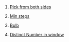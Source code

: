 1. [Pick from both sides](https://www.interviewbit.com/problems/pick-from-both-sides/)

2. [Min steps](https://www.interviewbit.com/problems/min-steps-in-infinite-grid/)

3. [Bulb](https://www.interviewbit.com/problems/interview-questions/)

4. [Distinct Number in window](https://www.interviewbit.com/problems/distinct-numbers-in-window/)
